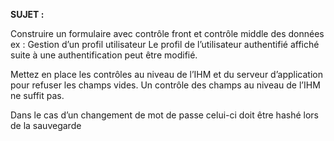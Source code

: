 **SUJET :**

Construire un formulaire avec contrôle front et contrôle middle des données ex : 
Gestion d’un profil utilisateur
Le profil de l’utilisateur authentifié affiché suite à une authentification peut être 
modifié. 

Mettez en place les contrôles au niveau de l’IHM et du serveur 
d’application pour refuser les champs vides. Un contrôle des champs au niveau 
de l’IHM ne suffit pas.

Dans le cas d’un changement de mot de passe celui-ci doit être hashé lors de la 
sauvegarde